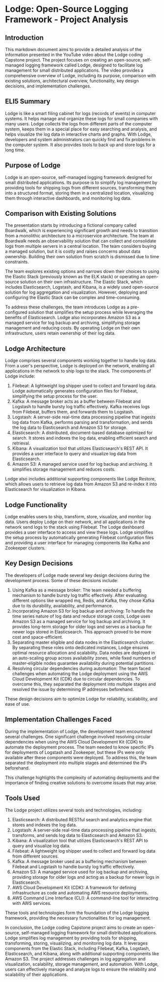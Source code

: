 # Lodge: Open-Source Logging Framework - Project Analysis

## Introduction
This markdown document aims to provide a detailed analysis of the information presented in the YouTube video about the Lodge coding Capstone project. The project focuses on creating an open-source, self-managed logging framework called Lodge, designed to facilitate log management for small distributed applications. The video provides a comprehensive overview of Lodge, including its purpose, comparison with existing solutions, architectural overview, functionality, key design decisions, and implementation challenges.

## ELI5 Summary
Lodge is like a smart filing cabinet for logs (records of events) in computer systems. It helps manage and organize these logs for small companies with many users. Lodge collects the logs from different parts of the computer system, keeps them in a special place for easy searching and analysis, and helps visualize the log data in interactive charts and graphs. With Lodge, developers and system administrators can quickly find and fix problems in the computer system. It also provides tools to back up and store logs for a long time.

## Purpose of Lodge
Lodge is an open-source, self-managed logging framework designed for small distributed applications. Its purpose is to simplify log management by providing tools for shipping logs from different sources, transforming them into a structured format, storing them in a centralized location, visualizing them through interactive dashboards, and monitoring log data.

## Comparison with Existing Solutions
The presentation starts by introducing a fictional company called Boardwalk, which is experiencing significant growth and needs to transition from a monolithic architecture to a microservice architecture. The team at Boardwalk needs an observability solution that can collect and consolidate logs from multiple servers in a central location. The team considers buying a managed solution, but it is costly and raises concerns about data ownership. Building their own solution from scratch is dismissed due to time constraints. 

The team explores existing options and narrows down their choices to using the Elastic Stack (previously known as the ELK stack) or operating an open-source solution on their own infrastructure. The Elastic Stack, which includes Elasticsearch, Logstash, and Kibana, is a widely used open-source solution for log aggregation and visualization. However, deploying and configuring the Elastic Stack can be complex and time-consuming.

To address these challenges, the team introduces Lodge as a pre-configured solution that simplifies the setup process while leveraging the benefits of Elasticsearch. Lodge also incorporates Amazon S3 as a managed service for log backup and archiving, simplifying storage management and reducing costs. By operating Lodge on their own infrastructure, users retain ownership of their log data.

## Lodge Architecture
Lodge comprises several components working together to handle log data. From a user's perspective, Lodge is deployed on the network, enabling all applications in the network to ship logs to the stack. The components of Lodge include:

1. Filebeat: A lightweight log shipper used to collect and forward log data. Lodge automatically generates configuration files for Filebeat, simplifying the setup process for the user.
2. Kafka: A message broker acts as a buffer between Filebeat and Logstash to handle bursty log traffic effectively. Kafka receives logs from Filebeat, buffers them, and forwards them to Logstash.
3. Logstash: A server-side real-time data processing pipeline that ingests log data from Kafka, performs parsing and transformation, and sends the log data to Elasticsearch and Amazon S3 for storage.
4. Elasticsearch: A distributed, document-based database optimized for search. It stores and indexes the log data, enabling efficient search and retrieval.
5. Kibana: A visualization tool that utilizes Elasticsearch's REST API. It provides a user interface to query and visualize log data from Elasticsearch.
6. Amazon S3: A managed service used for log backup and archiving. It simplifies storage management and reduces costs.

Lodge also includes additional supporting components like Lodge Restore, which allows users to retrieve log data from Amazon S3 and re-index it into Elasticsearch for visualization in Kibana.

## Lodge Functionality
Lodge enables users to ship, transform, store, visualize, and monitor log data. Users deploy Lodge on their network, and all applications in the network send logs to the stack using Filebeat. The Lodge dashboard provides a user interface to access and view these logs. Lodge simplifies the setup process by automatically generating Filebeat configuration files and providing a user interface for managing components like Kafka and Zookeeper clusters.

## Key Design Decisions
The developers of Lodge made several key design decisions during the development process. Some of these decisions include:

1. Using Kafka as a message broker: The team needed a buffering mechanism to handle bursty log traffic effectively. After evaluating different options like wrapped mq, Redis, and Kafka, they chose Kafka due to its durability, availability, and performance.
2. Incorporating Amazon S3 for log backup and archiving: To handle the time series nature of log data and reduce storage costs, Lodge uses Amazon S3 as a managed service for log backup and archiving. It provides long-term storage for older logs and serves as a backup for newer logs stored in Elasticsearch. This approach proved to be more cost and space-efficient.
3. Separating master eligible and data nodes in the Elasticsearch cluster: By separating these roles onto dedicated instances, Lodge ensures optimal resource allocation and scalability. Data nodes are deployed in an auto-scaling group across availability zones, while fixed numbers of master-eligible nodes guarantee availability during potential partitions.
4. Resolving circular dependencies during automation: The team faced challenges when automating the Lodge deployment using the AWS Cloud Development Kit (CDK) due to circular dependencies. To overcome this, they separated the deployment into multiple stages and resolved the issue by determining IP addresses beforehand.

These design decisions aim to optimize Lodge for reliability, scalability, and ease of use.

## Implementation Challenges Faced
During the implementation of Lodge, the development team encountered several challenges. One significant challenge involved resolving circular dependencies when using the AWS Cloud Development Kit (CDK) to automate the deployment process. The team needed to know specific IPs for deployments of Logstash and Zookeeper, but these IPs were only available after these components were deployed. To address this, the team separated the deployment into multiple stages and determined the IPs beforehand.

This challenge highlights the complexity of automating deployments and the importance of finding creative solutions to overcome issues that may arise.

## Tools Used
The Lodge project utilizes several tools and technologies, including:

1. Elasticsearch: A distributed RESTful search and analytics engine that stores and indexes the log data.
2. Logstash: A server-side real-time data processing pipeline that ingests, transforms, and sends log data to Elasticsearch and Amazon S3.
3. Kibana: A visualization tool that utilizes Elasticsearch's REST API to query and visualize log data.
4. Filebeat: A lightweight log shipper used to collect and forward log data from different sources.
5. Kafka: A message broker used as a buffering mechanism between Filebeat and Logstash to handle bursty log traffic effectively.
6. Amazon S3: A managed service used for log backup and archiving, providing storage for older logs and acting as a backup for newer logs in Elasticsearch.
7. AWS Cloud Development Kit (CDK): A framework for defining infrastructure as code and automating AWS resource deployments.
8. AWS Command Line Interface (CLI): A command-line tool for interacting with AWS services.

These tools and technologies form the foundation of the Lodge logging framework, providing the necessary functionalities for log management.

In conclusion, the Lodge coding Capstone project aims to create an open-source, self-managed logging framework for small distributed applications. Lodge simplifies log management by providing tools for shipping, transforming, storing, visualizing, and monitoring log data. It leverages components from the Elastic Stack, including Filebeat, Kafka, Logstash, Elasticsearch, and Kibana, along with additional supporting components like Amazon S3. The project addresses challenges in log aggregation and visualization, scalability, storage management, and automation. With Lodge, users can effectively manage and analyze logs to ensure the reliability and scalability of their applications.